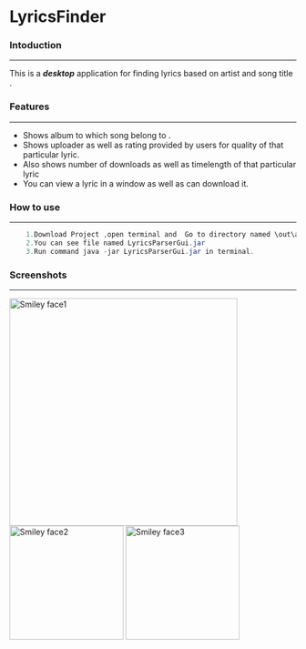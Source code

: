 # LyricsFinder 

### Intoduction
-----------

This is a ***desktop*** application for finding lyrics based on artist and song title .

### Features
___________

* Shows album to which song belong to .
* Shows uploader as well as rating provided by users for quality of that particular lyric.
* Also shows number of downloads as well as timelength of that particular lyric
* You can view a lyric in a window as well as can download it.


### How to use
________

```java
    1.Download Project ,open terminal and  Go to directory named \out\artifacts\LyricsParserGui_jar
    2.You can see file named LyricsParserGui.jar
    3.Run command java -jar LyricsParserGui.jar in terminal.
```

### Screenshots
________

<!--![ss1](https://github.com/sacOO7/LyricsFinder/blob/master/Screenshots/Screenshot%20from%202016-04-03%2021:27:28.png)-->
<!--![ss2](https://github.com/sacOO7/LyricsFinder/blob/master/Screenshots/Screenshot%20from%202016-04-03%2021:27:58.png)-->
<!--![ss3](https://github.com/sacOO7/LyricsFinder/blob/master/Screenshots/Screenshot%20from%202016-04-03%2021:29:11.png)-->
<img src="https://github.com/sacOO7/LyricsFinder/blob/master/Screenshots/Screenshot%20from%202016-04-03%2021:27:28.png" width="400" height="400" alt="Smiley face1" align="middle">
<img src="https://github.com/sacOO7/LyricsFinder/blob/master/Screenshots/Screenshot%20from%202016-04-03%2021:27:58.png" width="200" height="200" alt="Smiley face2" align="middle">
<img src="https://github.com/sacOO7/LyricsFinder/blob/master/Screenshots/Screenshot%20from%202016-04-03%2021:29:11.png" width="200" height="200" alt="Smiley face3" align="middle">





